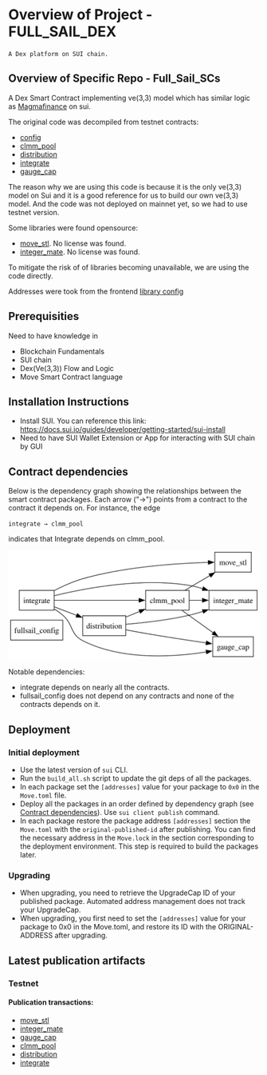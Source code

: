 # Overview of Project - FULL_SAIL_DEX

    A Dex platform on SUI chain.

## Overview of Specific Repo - Full_Sail_SCs

A Dex Smart Contract implementing ve(3,3) model which has similar logic as [Magmafinance](https://magmafinance.io/) on sui.

The original code was decompiled from testnet contracts:

 - [config](https://testnet.suivision.xyz/package/0xf5ff7d5ba73b581bca6b4b9fa0049cd320360abd154b809f8700a8fd3cfaf7ca?tab=Code)
- [clmm_pool](https://testnet.suivision.xyz/package/0x23e0b5ab4aa63d0e6fd98fa5e247bcf9b36ad716b479d39e56b2ba9ff631e09d?tab=Code)
- [distribution](https://testnet.suivision.xyz/package/0x45ac2371c33ca0df8dc784d62c8ce5126d42edd8c56820396524dff2ae0619b1?tab=Code)
- [integrate](https://testnet.suivision.xyz/package/0x6d225cd7b90ca74b13e7de114c6eba2f844a1e5e1a4d7459048386bfff0d45df?tab=Code)
- [gauge_cap](https://testnet.suivision.xyz/package/0x05640f87c73cced090abe3c3e4738b8f0044a070be17c39ad202224298cf3784?tab=Code)

The reason why we are using this code is because it is the only ve(3,3) model on Sui and it is a good reference for us to build our own ve(3,3) model. And the code was not deployed on mainnet yet, so we had to use testnet version.

Some libraries were found opensource:
    
- [move_stl](https://github.com/MagmaFinanceIO/move-stl). No license was found.
- [integer_mate](https://github.com/MagmaFinanceIO/integer-mate). No license was found.

To mitigate the risk of of libraries becoming unavailable, we are using the code directly.

Addresses were took from the frontend [library config](https://github.com/MagmaFinanceIO/magma_clmm_sdk/blob/main/src/config/testnet.ts)

## Prerequisities

Need to have knowledge in
- Blockchain Fundamentals
- SUI chain
- Dex(Ve(3,3)) Flow and Logic
- Move Smart Contract language

## Installation Instructions

- Install SUI. You can reference this link: https://docs.sui.io/guides/developer/getting-started/sui-install
- Need to have SUI Wallet Extension or App for interacting with SUI chain by GUI

## Contract dependencies

Below is the dependency graph showing the relationships between the smart contract packages. Each arrow ("→") points from a contract to the contract it depends on. For instance, the edge

`integrate → clmm_pool`

indicates that Integrate depends on clmm_pool.

![Dependency Graph](dependency_graph.svg)

Notable dependencies:
- integrate depends on nearly all the contracts.
- fullsail_config does not depend on any contracts and none of the contracts depends on it.

## Deployment

### Initial deployment
- Use the latest version of `sui` CLI.
- Run the `build_all.sh` script to update the git deps of all the packages.
- In each package set the `[addresses]` value for your package to `0x0` in the `Move.toml` file.
- Deploy all the packages in an order defined by dependency graph (see [Contract dependencies](#contract-dependencies)). 
Use `sui client publish` command.
- In each package restore the package address `[addresses]` section the `Move.toml` with the `original-published-id` after publishing.
You can find the necessary address in the `Move.lock` in the section corresponding to the deployment environment. 
This step is required to build the packages later.

### Upgrading
- When upgrading, you need to retrieve the UpgradeCap ID of your published package. Automated address management does not track your UpgradeCap.
- When upgrading, you first need to set the `[addresses]` value for your package to 0x0 in the Move.toml, and restore its ID with the ORIGINAL-ADDRESS after upgrading.

## Latest publication artifacts

### Testnet

#### Publication transactions:

- [move_stl](https://testnet.suivision.xyz/txblock/GmnSDVgMEj9FhMBZr4KDeqbSKZmDydfbXSqgA8ToUg1C)
- [integer_mate](https://testnet.suivision.xyz/txblock/58sGFmxKmD7rdKcGWJTKvv61EjYLGn5uAELmphQ6MFga)
- [gauge_cap](https://testnet.suivision.xyz/txblock/Wi57YbH9vRspiEc9LL22NxDjxnQXTV1igShdpzKXvpD)
- [clmm_pool](https://testnet.suivision.xyz/txblock/JDixgrY2ukAH7osgCeJX8YfTeq9xSEPE68VJPmF1EBJs)
- [distribution](https://testnet.suivision.xyz/txblock/ECihTgcyGtTsQdDDs6SjC9x2616brY6jnq4sZnSQc23R)
- [integrate](https://testnet.suivision.xyz/txblock/7FhEtcJBxGJGyntVUwMkemhqgGEZZwgUL63M3xSqwDDb)
